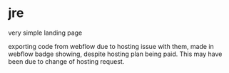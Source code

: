 # jre
very simple landing page

exporting code from webflow due to hosting issue with them, made in webflow badge showing, despite hosting plan being paid.
This may have been due to change of hosting request.
